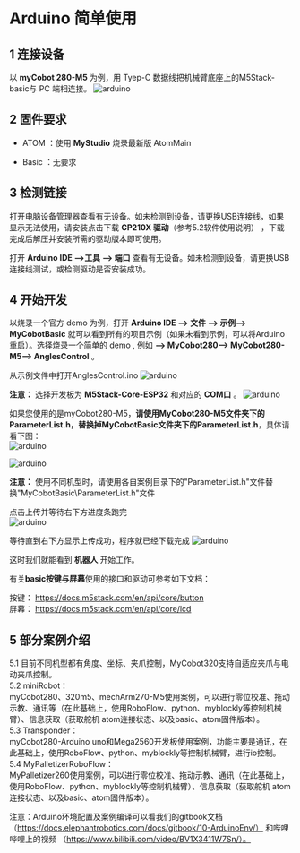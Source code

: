 # Arduino 简单使用

## 1 连接设备

以 **myCobot 280-M5** 为例，用 Tyep-C 数据线把机械臂底座上的M5Stack-basic与 PC 端相连接。
![arduino](../../../resources/3-FunctionsAndApplications/6.developmentGuide/Arduino/howToUse/10-2-1-001.jpg)

## 2 固件要求  

* ATOM ：使用 **MyStudio** 烧录最新版 AtomMain

* Basic ：无要求

## 3 检测链接  

打开电脑设备管理器查看有无设备。如未检测到设备，请更换USB连接线，如果显示无法使用，请安装点击下载 **CP210X 驱动**（参考5.2软件使用说明） ，下载完成后解压并安装所需的驱动版本即可使用。

打开 **Arduino IDE -->工具 --> 端口** 查看有无设备。如未检测到设备，请更换USB连接线测试，或检测驱动是否安装成功。

## 4 开始开发

以烧录一个官方 demo 为例，打开 **Arduino IDE --> 文件 --> 示例--> MyCobotBasic** 就可以看到所有的项目示例（如果未看到示例，可以将Arduino重启）。选择烧录一个简单的 demo , 例如 **--> MyCobot280--> MyCobot280-M5--> AnglesControl** 。

从示例文件中打开AnglesControl.ino
![arduino](../../../resources/3-FunctionsAndApplications/6.developmentGuide/Arduino/howToUse/10-2-4-001.png)

**注意：** 选择开发板为 **M5Stack-Core-ESP32** 和对应的 **COM口** 。
![arduino](../../../resources/3-FunctionsAndApplications/6.developmentGuide/Arduino/howToUse/10-2-4-002.png)

如果您使用的是myCobot280-M5，**请使用MyCobot280-M5文件夹下的ParameterList.h，替换掉MyCobotBasic文件夹下的ParameterList.h**，具体请看下图：<br>
![arduino](../../../resources/3-FunctionsAndApplications/6.developmentGuide/Arduino/howToUse/10-2-4-003.png)

![arduino](../../../resources/3-FunctionsAndApplications/6.developmentGuide/Arduino/howToUse/10-2-4-004.png)

**注意：** 使用不同机型时，请使用各自案例目录下的"ParameterList.h"文件替换"MyCobotBasic\ParameterList.h"文件

点击上传并等待右下方进度条跑完<br>
![arduino](../../../resources/3-FunctionsAndApplications/6.developmentGuide/Arduino/howToUse/10-2-4-005.png)

等待直到右下方显示上传成功，程序就已经下载完成
![arduino](../../../resources/3-FunctionsAndApplications/6.developmentGuide/Arduino/howToUse/10-2-4-006.png)

这时我们就能看到 **机器人** 开始工作。

有关**basic按键与屏幕**使用的接口和驱动可参考如下文档：<br>

按键： https://docs.m5stack.com/en/api/core/button <br>
屏幕： https://docs.m5stack.com/en/api/core/lcd <br>

## 5 部分案例介绍
5.1 目前不同机型都有角度、坐标、夹爪控制，MyCobot320支持自适应夹爪与电动夹爪控制。<br>
5.2 miniRobot：<br>
myCobot280、320m5、mechArm270-M5使用案例，可以进行零位校准、拖动示教、通讯等（在此基础上，使用RoboFlow、python、myblockly等控制机械臂）、信息获取（获取舵机 atom连接状态、以及basic、atom固件版本）。<br>
5.3 Transponder：<br>
myCobot280-Arduino uno和Mega2560开发板使用案例，功能主要是通讯，在此基础上，使用RoboFlow、python、myblockly等控制机械臂，进行io控制。<br>
5.4 MyPalletizerRoboFlow：<br>
MyPalletizer260使用案例，可以进行零位校准、拖动示教、通讯（在此基础上，使用RoboFlow、python、myblockly等控制机械臂）、信息获取（获取舵机 atom连接状态、以及basic、atom固件版本）。<br>

注意：Arduino环境配置及案例编译可以看我们的gitbook文档（https://docs.elephantrobotics.com/docs/gitbook/10-ArduinoEnv/） 和哔哩哔哩上的视频 （https://www.bilibili.com/video/BV1X3411W7Sn/）。